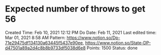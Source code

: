 # Expected number of throws to get 56

Created Time: Feb 10, 2021 12:12 PM
Do Date: Feb 11, 2021
Last edited time: Mar 01, 2021 8:58 AM
Pattern: https://www.notion.so/Dp-71e29475df134130a63445f5437e90ee, https://www.notion.so/State-DP-d47501a89a2d4c8b8b9733df5038d6e8
Points: 1500
Status: done
